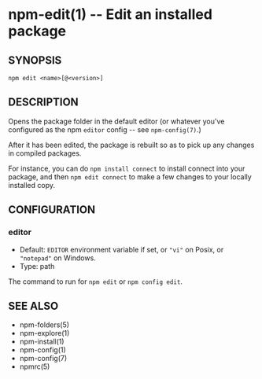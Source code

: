 npm-edit(1) -- Edit an installed package
========================================










































<extoc></extoc>

## SYNOPSIS

    npm edit <name>[@<version>]

## DESCRIPTION

Opens the package folder in the default editor (or whatever you've
configured as the npm `editor` config -- see `npm-config(7)`.)

After it has been edited, the package is rebuilt so as to pick up any
changes in compiled packages.

For instance, you can do `npm install connect` to install connect
into your package, and then `npm edit connect` to make a few
changes to your locally installed copy.

## CONFIGURATION

### editor

* Default: `EDITOR` environment variable if set, or `"vi"` on Posix,
  or `"notepad"` on Windows.
* Type: path

The command to run for `npm edit` or `npm config edit`.

## SEE ALSO

* npm-folders(5)
* npm-explore(1)
* npm-install(1)
* npm-config(1)
* npm-config(7)
* npmrc(5)
